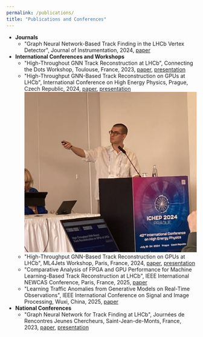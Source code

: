 ```yaml
---
permalink: /publications/
title: "Publications and Conferences"
---
```


- **Journals**
    - "Graph Neural Network-Based Track Finding in the LHCb Vertex Detector", Journal of Instrumentation, 2024, [paper](https://dx.doi.org/10.1088/1748-0221/19/12/P12022)
- **International Conferences and Workshops**
    - "High-Throughout GNN Track Reconstruction at LHCb", Connecting the Dots Workshop, Toulouse, France, 2023, [paper](https://arxiv.org/abs/2406.12869), [presentation](https://indico.cern.ch/event/1252748/contributions/5521484/)
    - "High-Throughput GNN-Based Track Reconstruction on GPUs at LHCb", International Conference on High Energy Physics, Prague, Czech Republic, 2024, [paper](https://dx.doi.org/10.1088/1748-0221/19/12/P12022), [presentation](https://indico.cern.ch/event/1291157/contributions/5889611/)
    ![ichep](/assets/images/ichep.jpg)
    - "High-Throughput GNN-Based Track Reconstruction on GPUs at LHCb", ML4Jets Workshop, Paris, France, 2024, [paper](https://dx.doi.org/10.1088/1748-0221/19/12/P12022), [presentation](https://indico.cern.ch/event/1386125/contributions/6161423/)
    - "Comparative Analysis of FPGA and GPU Performance for Machine Learning-Based Track Reconstruction at LHCb", IEEE International NEWCAS Conference, Paris, France, 2025, [paper](http://arxiv.org/abs/2502.02304)
    - "Learning Traffic Anomalies from Generative Models on Real-Time Observations", IEEE International Conference on Signal and Image Processing, Wuxi, China, 2025, [paper](http://arxiv.org/abs/2502.01391)
- **National Conferences**
    - "Graph Neural Network for Track Finding at LHCb",  Journées de Rencontres Jeunes Chercheurs, Saint-Jean-de-Monts, France, 2023, [paper](https://hal.science/hal-04609124), [presentation](https://indico.in2p3.fr/event/30000/contributions/128744/)
